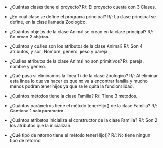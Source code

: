 - ¿Cuántas clases tiene el proyecto?
R/: El proyecto cuenta con 3 Clases.

- ¿En cuál clase se define el programa principal?
R/: La clase principal se define, en la clase llamada Zoologico.

- ¿Cuántos objetos de la clase Animal se crean en la clase
  principal?
R/: Se crean 2 objetos.

- ¿Cuántos y cuáles son los atributos de la clase Animal? 
R/: Son 4 atributos, y son: Nombre,
  genero, peso y pareja.

- ¿Cuáles atributos de la clase Animal no son primitivos?
R/: pareja, nombre y genero.

- ¿Qué pasa si eliminamos la línea 17 de la clase Zoologico?
R/: Al eliminar esta linea lo que va hacer es que no va a encontrar familia y 
mucho menos podran tener hijos ya que se le quita la funcionalidad.

- ¿Cuántos métodos tiene la clase Familia?
R/: Tiene 3 metodos.

- ¿Cuántos parámetros tiene el método tenerHijo() de la clase
  Familia?
R/: Contiene 1 solo parametro.

- ¿Cuántos atributos inicializa el constructor de la clase Familia?
R/: Son 2 los atributos que la inicializan.

- ¿Qué tipo de retorno tiene el método tenerHijo()?
R/: No tiene ningun tipo de retorno.

